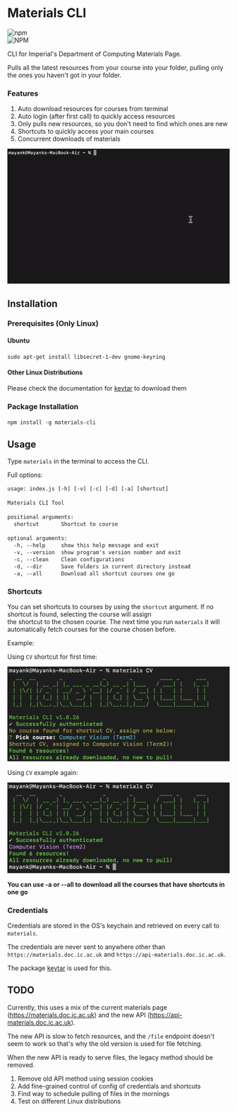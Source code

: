 
# Materials CLI
![npm](https://img.shields.io/npm/v/materials-cli)  
![NPM](https://img.shields.io/npm/l/materials-cli)

CLI for Imperial's Department of Computing Materials Page.

Pulls all the latest resources from your course into your folder, pulling only the ones you haven't got in your folder.

### Features
1. Auto download resources for courses from terminal
2. Auto login (after first call) to quickly access resources
3. Only pulls new resources, so you don't need to find which ones are new
4. Shortcuts to quickly access your main courses
5. Concurrent downloads of materials

![CLI demo](media/demo.gif)

## Installation

### Prerequisites (Only Linux)

#### Ubuntu

`sudo apt-get install libsecret-1-dev gnome-keyring`

#### Other Linux Distributions

Please check the documentation for [keytar](https://www.npmjs.com/package/keytar) to download them

### Package Installation

`npm install -g materials-cli`


## Usage

Type `materials` in the terminal to access the CLI.

Full options:

```  
usage: index.js [-h] [-v] [-c] [-d] [-a] [shortcut]

Materials CLI Tool

positional arguments:
  shortcut       Shortcut to course

optional arguments:
  -h, --help     show this help message and exit
  -v, --version  show program's version number and exit
  -c, --clean    Clean configurations
  -d, --dir      Save folders in current directory instead
  -a, --all      Download all shortcut courses one go

 ```  

### Shortcuts

You can set shortcuts to courses by using the `shortcut` argument. If no shortcut is found, selecting the course will assign  
the shortcut to the chosen course. The next time you run `materials` it will automatically fetch courses for the course chosen before.

Example:

Using `CV` shortcut for first time:

![Shortcut Example 1](media/shortcut1.png)

Using `CV` example again:

![Shortcut Example 2](media/shortcut2.png)

**You can use -a or --all to download all the courses that have shortcuts in one go**

### Credentials

Credentials are stored in the OS's keychain and retrieved on every call to `materials`.

The credentials are never sent to anywhere other than `https://materials.doc.ic.ac.uk` and `https://api-materials.doc.ic.ac.uk`.

The package [keytar](https://www.npmjs.com/package/keytar) is used for this.

## TODO

Currently, this uses a mix of the current materials page (https://materials.doc.ic.ac.uk) and the new API (https://api-materials.doc.ic.ac.uk).

The new API is slow to fetch resources, and the `/file` endpoint doesn't seem to work so that's why the old version is used for file fetching.

When the new API is ready to serve files, the legacy method should be removed.

1. Remove old API method using session cookies
2. Add fine-grained control of config of credentials and shortcuts
3. Find way to schedule pulling of files in the mornings
4. Test on different Linux distributions
